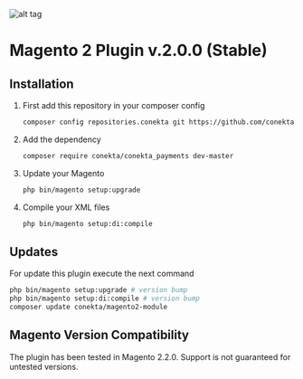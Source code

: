 ![alt tag](https://raw.github.com/conekta/conekta-magento/master/readme_files/cover.png)

Magento 2 Plugin v.2.0.0 (Stable)
========================

Installation
-----------

1. First add this repository in your composer config

    ```bash
    composer config repositories.conekta git https://github.com/conekta/conekta-magento2.git
    ```
2. Add the dependency

    ```bash
    composer require conekta/conekta_payments dev-master
    ```
3. Update your Magento

    ```bash
    php bin/magento setup:upgrade
    ```
4. Compile your XML files

    ```bash
    php bin/magento setup:di:compile
    ```
    
Updates
-----------

For update this plugin execute the next command

```bash
php bin/magento setup:upgrade # version bump
php bin/magento setup:di:compile # version bump
composer update conekta/magento2-module
```

Magento Version Compatibility
-----------------------------
The plugin has been tested in Magento 2.2.0. Support is not guaranteed for untested versions.
